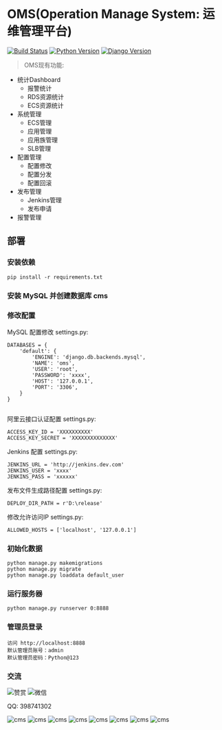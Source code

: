 OMS(Operation Manage System: 运维管理平台)
==============================================

[![Build Status](https://img.shields.io/travis/rust-lang/rust.svg)](https://img.shields.io/travis/rust-lang/rust.svg)
[![Python Version](https://img.shields.io/badge/Python--2.7-paasing-green.svg)](https://img.shields.io/badge/Python--2.7-paasing-green.svg)
[![Django Version](https://img.shields.io/badge/Django--1.11.15-paasing-green.svg)](https://img.shields.io/badge/Django--1.11.15-paasing-green.svg)

> OMS现有功能:

- 统计Dashboard
    - 报警统计
    - RDS资源统计
    - ECS资源统计
- 系统管理
    - ECS管理
    - 应用管理
    - 应用族管理
    - SLB管理
- 配置管理
    - 配置修改
    - 配置分发
    - 配置回滚
- 发布管理
    - Jenkins管理
    - 发布申请
- 报警管理

## 部署

### 安装依赖

```
pip install -r requirements.txt
```

### 安装 MySQL 并创建数据库 cms


### 修改配置


MySQL 配置修改 settings.py:

```
DATABASES = {
    'default': {
        'ENGINE': 'django.db.backends.mysql',
        'NAME': 'oms',
        'USER': 'root',
        'PASSWORD': 'xxxx',
        'HOST': '127.0.0.1',
        'PORT': '3306',
    }
}


```

阿里云接口认证配置 settings.py:
```
ACCESS_KEY_ID = 'XXXXXXXXXX'
ACCESS_KEY_SECRET = 'XXXXXXXXXXXXXX'

```


Jenkins 配置 settings.py:
```
JENKINS_URL = 'http://jenkins.dev.com'
JENKINS_USER = 'xxxx'
JENKINS_PASS = 'xxxxxx'

```


发布文件生成路径配置 settings.py:
```
DEPLOY_DIR_PATH = r'D:\release'

```

修改允许访问IP settings.py:
```
ALLOWED_HOSTS = ['localhost', '127.0.0.1']

```


### 初始化数据
```
python manage.py makemigrations
python manage.py migrate
python manage.py loaddata default_user

```


### 运行服务器

```
python manage.py runserver 0:8888
```


### 管理员登录

```
访问 http://localhost:8888
默认管理员账号：admin
默认管理员密码：Python@123
```

### 交流
![赞赏](https://raw.githubusercontent.com/CJFJack/ConfigManager/master/doc/images/wxzs.png)
![微信](https://raw.githubusercontent.com/CJFJack/ConfigManager/master/doc/images/wx.png)

QQ: 398741302

![cms](https://raw.githubusercontent.com/CJFJack/OperationManagementSystem/master/doc/images/oms_login.png)
![cms](https://raw.githubusercontent.com/CJFJack/OperationManagementSystem/master/doc/images/oms_alarm_dashboard.png)
![cms](https://raw.githubusercontent.com/CJFJack/OperationManagementSystem/master/doc/images/oms_rds_dashboard.png)
![cms](https://raw.githubusercontent.com/CJFJack/OperationManagementSystem/master/doc/images/oms_config_manage.png)
![cms](https://raw.githubusercontent.com/CJFJack/OperationManagementSystem/master/doc/images/oms_ecs_manage.png)
![cms](https://raw.githubusercontent.com/CJFJack/OperationManagementSystem/master/doc/images/oms_slb_manage.png)
![cms](https://raw.githubusercontent.com/CJFJack/OperationManagementSystem/master/doc/images/oms_deploy_apply.png)
![cms](https://raw.githubusercontent.com/CJFJack/OperationManagementSystem/master/doc/images/oms_jenkins_job_manage.png)
